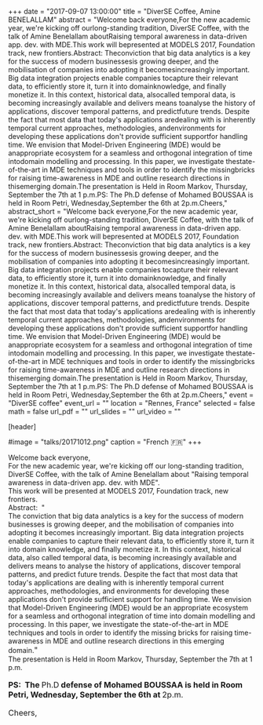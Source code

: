 +++
date = "2017-09-07 13:00:00"
title = "DiverSE Coffee, Amine BENELALLAM"
abstract = "Welcome back everyone,For the new academic year, we're kicking off ourlong-standing tradition, DiverSE Coffee, with the talk of Amine Benelallam aboutRaising temporal awareness in data-driven app. dev. with MDE.This work will bepresented at MODELS 2017, Foundation track, new frontiers.Abstract: Theconviction that big data analytics is a key for the success of modern businessesis growing deeper, and the mobilisation of companies into adopting it becomesincreasingly important. Big data integration projects enable companies tocapture their relevant data, to efficiently store it, turn it into domainknowledge, and finally monetize it. In this context, historical data, alsocalled temporal data, is becoming increasingly available and delivers means toanalyse the history of applications, discover temporal patterns, and predictfuture trends. Despite the fact that most data that today's applications aredealing with is inherently temporal current approaches, methodologies, andenvironments for developing these applications don't provide sufficient supportfor handling time. We envision that Model-Driven Engineering (MDE) would be anappropriate ecosystem for a seamless and orthogonal integration of time intodomain modelling and processing. In this paper, we investigate thestate-of-the-art in MDE techniques and tools in order to identify the missingbricks for raising time-awareness in MDE and outline research directions in thisemerging domain.The presentation is Held in Room Markov, Thursday, September the 7th at 1 p.m.PS: The Ph.D defense of Mohamed BOUSSAA is held in Room Petri, Wednesday,September the 6th at 2p.m.Cheers,"
abstract_short = "Welcome back everyone,For the new academic year, we're kicking off ourlong-standing tradition, DiverSE Coffee, with the talk of Amine Benelallam aboutRaising temporal awareness in data-driven app. dev. with MDE.This work will bepresented at MODELS 2017, Foundation track, new frontiers.Abstract: Theconviction that big data analytics is a key for the success of modern businessesis growing deeper, and the mobilisation of companies into adopting it becomesincreasingly important. Big data integration projects enable companies tocapture their relevant data, to efficiently store it, turn it into domainknowledge, and finally monetize it. In this context, historical data, alsocalled temporal data, is becoming increasingly available and delivers means toanalyse the history of applications, discover temporal patterns, and predictfuture trends. Despite the fact that most data that today's applications aredealing with is inherently temporal current approaches, methodologies, andenvironments for developing these applications don't provide sufficient supportfor handling time. We envision that Model-Driven Engineering (MDE) would be anappropriate ecosystem for a seamless and orthogonal integration of time intodomain modelling and processing. In this paper, we investigate thestate-of-the-art in MDE techniques and tools in order to identify the missingbricks for raising time-awareness in MDE and outline research directions in thisemerging domain.The presentation is Held in Room Markov, Thursday, September the 7th at 1 p.m.PS: The Ph.D defense of Mohamed BOUSSAA is held in Room Petri, Wednesday,September the 6th at 2p.m.Cheers,"
event = "DiverSE coffee"
event_url = ""
location = "Rennes, France"
selected = false
math = false
url_pdf = ""
url_slides = ""
url_video = ""


[header]

#image = "talks/20171012.png"
caption = "French :fr:"
+++


<div>Welcome back everyone,</div>
<div></div>
<div>For the new academic year, we're kicking off our long-standing tradition, DiverSE Coffee, with the talk of Amine Benelallam about "Raising temporal awareness in data-driven app. dev. with MDE".</div>
<div>This work will be presented at MODELS 2017, Foundation track, new frontiers.</div>
<div></div>
<div>Abstract:  "
<p style="margin: 0px;">The conviction that big data analytics is a key for the success of modern businesses is growing deeper, and the mobilisation of companies into adopting it becomes increasingly important.
Big data integration projects enable companies to capture their relevant data, to efficiently store it, turn it into domain knowledge, and finally monetize it.
In this context, historical data, also called temporal data, is becoming increasingly available and delivers means to analyse the history of applications, discover temporal patterns, and predict future trends.
Despite the fact that most data that today's applications are dealing with is inherently temporal current approaches, methodologies, and environments for developing these applications don't provide sufficient support for handling time.
We envision that Model-Driven Engineering (MDE) would be an appropriate ecosystem for a seamless and orthogonal integration of time into domain modelling and processing.
In this paper, we investigate the state-of-the-art in MDE techniques and tools in order to identify the missing bricks for raising time-awareness in MDE and outline research directions in this emerging domain.<span style="font-size: 12pt;">"</span></p>
<p style="margin: 0px;">
The presentation is Held in Room Markov, Thursday, September the 7th at 1 p.m.</p>
&nbsp;
<p style="margin: 0px;"><span style="font-size: 12pt;"><strong>PS:  The </strong>Ph.D<strong> defense of Mohamed BOUSSAA is held in Room Petri, Wednesday, September the 6th at </strong>2p.m.
</span></p>
&nbsp;
<p style="margin: 0px;"><span style="font-size: 12pt;">Cheers,</span></p>

</div>
